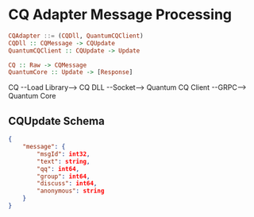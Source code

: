 # CQ Adapter Message Processing

```haskell
CQAdapter ::= (CQDll, QuantumCQClient)
CQDll :: CQMessage -> CQUpdate
QuantumCQClient :: CQUpdate -> Update

CQ :: Raw -> CQMessage
QuantumCore :: Update -> [Response]
```

CQ --Load Library--> CQ DLL --Socket--> Quantum CQ Client --GRPC--> Quantum Core

## CQUpdate Schema

```json
{
    "message": {
        "msgId": int32,
        "text": string,
        "qq": int64,
        "group": int64,
        "discuss": int64,
        "anonymous": string
    }
}
```

